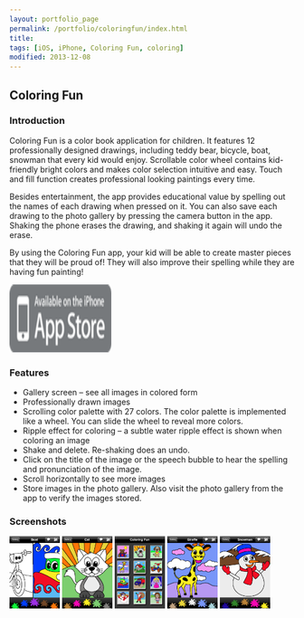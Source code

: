 ```yaml
---
layout: portfolio_page
permalink: /portfolio/coloringfun/index.html
title: 
tags: [iOS, iPhone, Coloring Fun, coloring]
modified: 2013-12-08
---
```



## Coloring Fun

### Introduction

Coloring Fun is a color book application for children. It features 12 professionally designed drawings, including teddy bear, bicycle, boat, snowman that every kid would enjoy. Scrollable color wheel contains kid-friendly bright colors and makes color selection intuitive and easy. Touch and fill function creates professional looking paintings every time.

Besides entertainment, the app provides educational value by spelling out the names of each drawing when pressed on it. You can also save each drawing to the photo gallery by pressing the camera button in the app. Shaking the phone erases the drawing, and shaking it again will undo the erase.

By using the Coloring Fun app, your kid will be able to create master pieces that they will be proud of! They will also improve their spelling while they are having fun painting!

<a href="https://itunes.apple.com/us/app/coloring-fun/id309142123?mt=8"><img src="/images/App_Store_badge.png" width="180" height="120"/></a>

### Features
* Gallery screen – see all images in colored form
* Professionally drawn images
* Scrolling color palette with 27 colors. The color palette is implemented like a wheel. You can slide the wheel to reveal more colors.
* Ripple effect for coloring – a subtle water ripple effect is shown when coloring an image
* Shake and delete. Re-shaking does an undo.
* Click on the title of the image or the speech bubble to hear the spelling and pronunciation of the image.
* Scroll horizontally to see more images
* Store images in the photo gallery. Also visit the photo gallery from the app to verify the images stored.

### Screenshots
<img src="/images/boat.jpg" width="89" height="128" />
<img src="/images/cat.jpg" width="89" height="128" />
<img src="/images/gallery.jpg" width="89" height="128" />
<img src="/images/giraffe.jpg" width="89" height="128" />
<img src="/images/snowman.jpg" width="89" height="128" />
